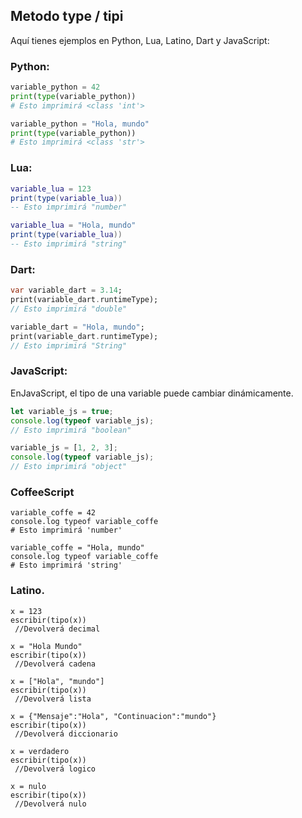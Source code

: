 ## Metodo type / tipi
Aquí tienes ejemplos en Python, Lua, Latino, Dart y JavaScript:

### Python:
```python
variable_python = 42
print(type(variable_python))
# Esto imprimirá <class 'int'>

variable_python = "Hola, mundo"
print(type(variable_python))
# Esto imprimirá <class 'str'>
```

### Lua:
```lua
variable_lua = 123
print(type(variable_lua))
-- Esto imprimirá "number"

variable_lua = "Hola, mundo"
print(type(variable_lua))
-- Esto imprimirá "string"
```

### Dart:
```dart
var variable_dart = 3.14;
print(variable_dart.runtimeType);
// Esto imprimirá "double"

variable_dart = "Hola, mundo";
print(variable_dart.runtimeType);
// Esto imprimirá "String"
```

### JavaScript:
EnJavaScript, el tipo de una variable puede cambiar dinámicamente.
```javascript
let variable_js = true;
console.log(typeof variable_js);
// Esto imprimirá "boolean"

variable_js = [1, 2, 3];
console.log(typeof variable_js);
// Esto imprimirá "object"
```

### CoffeeScript 
```coffescript
variable_coffe = 42
console.log typeof variable_coffe
# Esto imprimirá 'number'

variable_coffe = "Hola, mundo"
console.log typeof variable_coffe
# Esto imprimirá 'string'
```
 
### Latino.
```latino
x = 123
escribir(tipo(x))
 //Devolverá decimal

x = "Hola Mundo"
escribir(tipo(x))
 //Devolverá cadena

x = ["Hola", "mundo"]
escribir(tipo(x))
 //Devolverá lista

x = {"Mensaje":"Hola", "Continuacion":"mundo"}
escribir(tipo(x))
 //Devolverá diccionario

x = verdadero
escribir(tipo(x))
 //Devolverá logico

x = nulo
escribir(tipo(x))
 //Devolverá nulo
```
